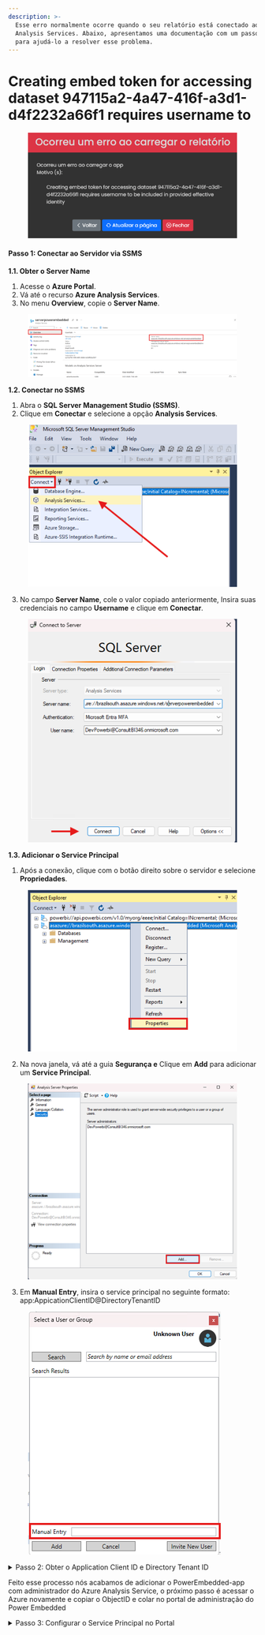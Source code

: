```yaml
---
description: >-
  Esse erro normalmente ocorre quando o seu relatório está conectado ao Azure
  Analysis Services. Abaixo, apresentamos uma documentação com um passo a passo
  para ajudá-lo a resolver esse problema.
---
```


# Creating embed token for accessing dataset 947115a2-4a47-416f-a3d1-d4f2232a66f1 requires username to

<figure><img src="../../.gitbook/assets/Erro.png" alt=""><figcaption></figcaption></figure>

#### Passo 1: Conectar ao Servidor via SSMS

**1.1. Obter o Server Name**

1. Acesse o **Azure Portal**.
2. Vá até o recurso **Azure Analysis Services**.
3. No menu **Overview**, copie o **Server Name**.

<figure><img src="../../.gitbook/assets/AAS - Azure.png" alt=""><figcaption></figcaption></figure>

**1.2. Conectar no SSMS**

1. Abra o **SQL Server Management Studio (SSMS)**.
2. Clique em **Conectar** e selecione a opção **Analysis Services**.

<figure><img src="../../.gitbook/assets/SSMS - Conect.png" alt=""><figcaption></figcaption></figure>

3. No campo **Server Name**, cole o valor copiado anteriormente, Insira suas credenciais no campo **Username** e clique em **Conectar**.

<figure><img src="../../.gitbook/assets/Server name.png" alt=""><figcaption></figcaption></figure>

**1.3. Adicionar o Service Principal**

1. Após a conexão, clique com o botão direito sobre o servidor e selecione **Propriedades**.

<figure><img src="../../.gitbook/assets/Properties.png" alt=""><figcaption></figcaption></figure>

2. Na nova janela, vá até a guia **Segurança e** Clique em **Add** para adicionar um **Service Principal**.

<figure><img src="../../.gitbook/assets/security.png" alt=""><figcaption></figcaption></figure>

3. Em **Manual Entry**, insira o service principal no seguinte formato:  app:AppicationClientID@DirectoryTenantID

<figure><img src="../../.gitbook/assets/Manual entry.png" alt=""><figcaption></figcaption></figure>

<details>

<summary>Passo 2: Obter o Application Client ID e Directory Tenant ID</summary>



* No **Azure Portal**, acesse **Microsoft Entra ID**.

<img src="../../.gitbook/assets/image (420).png" alt="" data-size="original">\


* No menu lateral, clique em **App Registrations** (Registro de Aplicativos) e busque pelo **service principal** criado durante a instalação do portal (por padrão, o nome é **PowerEmbedded-app**).

<img src="../../.gitbook/assets/APP Registration.png" alt="" data-size="original">



* Copie os seguintes valores:
  * **Application Client ID**
  * **Directory Tenant ID**

![](<../../.gitbook/assets/image (422).png>)



*   Monte a string no formato correto:

    ```
    App<ApplicationClientID>@<DirectoryTenantID>
    ```

    Exemplo:

    ```
    app:436fed95-c8bc-4e1a-92d7-99a52c353675@ec50c6a3-b95c-4f22-8424-318f1cd459c6
    ```
* Volte ao **SSMS**, cole esse valor no campo **Manual Entry** e clique em **Add**.

![](<../../.gitbook/assets/image (423).png>)\


* Confirme as alterações clicando em **OK**.

![](<../../.gitbook/assets/image (424).png>)

</details>

Feito esse processo nós acabamos de adicionar o PowerEmbedded-app com administrador do Azure Analysis Service, o próximo passo é acessar o Azure novamente e copiar o ObjectID e colar no portal de administração do Power Embedded



<details>

<summary>Passo 3: Configurar o Service Principal no Portal</summary>



* No **Azure Portal**, acesse novamente o **Microsoft Entra ID**.



* Vá até **Enterprise Applications ou Aplicativos empresarias**&#x20;

![](<../../.gitbook/assets/image (425).png>)

* Busque pelo **PowerEmbedded-app** e clique sobre ele e copie o **Object ID**.

![](<../../.gitbook/assets/image (427).png>)



* Acesse o **Portal de Administração do Power Embedded e** vá até **Configurações** e cole o **Object ID** no campo **ID de Objeto do Service Principal (Azure Analysis Services)**.

![](<../../.gitbook/assets/image (428).png>)\


* Salve as alterações.

</details>
